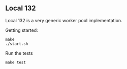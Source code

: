 Local 132
---

Local 132 is a very generic worker pool implementation.

Getting started:
    
    make
    ./start.sh

Run the tests
  
    make test